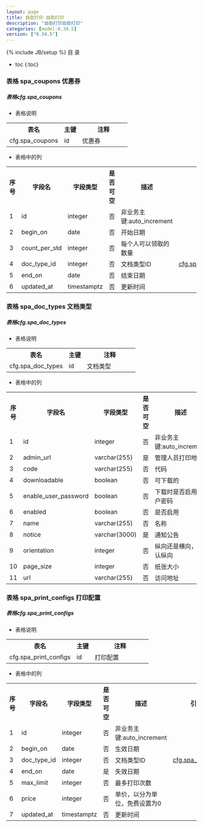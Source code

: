 ```yaml
---
layout: page
title: 自助打印 自助打印
description: "自助打印自助打印"
categories: [model-0.34.5]
version: ["0.34.5"]
---
```

{% include JB/setup %}
 目  录

* toc
{:toc}



### 表格 spa_coupons 优惠券
<div class="card card-info">
  <div class="card-header"><h5 id="table_cfg.spa_coupons">表格cfg.spa_coupons</h5></div>
  <div class="card-body">
<ul>
  <li>表格说明</li>
</ul>

<table class="table table-bordered table-striped table-condensed ">
<tr><th class="info_header">表名</th><th class="info_header">主键</th><th class="info_header" style="width:40%">注释</th>  </tr>
<tr><td>cfg.spa_coupons</td><td>id</td><td>优惠券</td>  </tr>
</table>
<ul>
  <li>表格中的列</li>
</ul>
<table class="table table-bordered table-striped table-condensed">
<tr><th class="info_header text-center">序号</th><th class="info_header">字段名</th><th class="info_header">字段类型</th><th class="info_header text-center">是否可空</th><th class="info_header">描述</th><th class="info_header">引用表</th>  </tr>
<tr><td class="text-center">1</td><td>id</td><td>integer</td><td class="text-center">否</td><td>非业务主键:auto_increment</td><td></td>  </tr>
<tr><td class="text-center">2</td><td>begin_on</td><td>date</td><td class="text-center">否</td><td>开始日期</td><td></td>  </tr>
<tr><td class="text-center">3</td><td>count_per_std</td><td>integer</td><td class="text-center">否</td><td>每个人可以领取的数量</td><td></td>  </tr>
<tr><td class="text-center">4</td><td>doc_type_id</td><td>integer</td><td class="text-center">否</td><td>文档类型ID</td><td>            <a href="/model/cfg/spa.config/all.html#表格-spa_doc_types-文档类型">cfg.spa_doc_types</a>
</td>  </tr>
<tr><td class="text-center">5</td><td>end_on</td><td>date</td><td class="text-center">否</td><td>结束日期</td><td></td>  </tr>
<tr><td class="text-center">6</td><td>updated_at</td><td>timestamptz</td><td class="text-center">否</td><td>更新时间</td><td></td>  </tr>
</table>


  </div>
</div>

### 表格 spa_doc_types 文档类型
<div class="card card-info">
  <div class="card-header"><h5 id="table_cfg.spa_doc_types">表格cfg.spa_doc_types</h5></div>
  <div class="card-body">
<ul>
  <li>表格说明</li>
</ul>

<table class="table table-bordered table-striped table-condensed ">
<tr><th class="info_header">表名</th><th class="info_header">主键</th><th class="info_header" style="width:40%">注释</th>  </tr>
<tr><td>cfg.spa_doc_types</td><td>id</td><td>文档类型</td>  </tr>
</table>
<ul>
  <li>表格中的列</li>
</ul>
<table class="table table-bordered table-striped table-condensed">
<tr><th class="info_header text-center">序号</th><th class="info_header">字段名</th><th class="info_header">字段类型</th><th class="info_header text-center">是否可空</th><th class="info_header">描述</th><th class="info_header">引用表</th>  </tr>
<tr><td class="text-center">1</td><td>id</td><td>integer</td><td class="text-center">否</td><td>非业务主键:auto_increment</td><td></td>  </tr>
<tr><td class="text-center">2</td><td>admin_url</td><td>varchar(255)</td><td class="text-center">是</td><td>管理人员打印地址</td><td></td>  </tr>
<tr><td class="text-center">3</td><td>code</td><td>varchar(255)</td><td class="text-center">否</td><td>代码</td><td></td>  </tr>
<tr><td class="text-center">4</td><td>downloadable</td><td>boolean</td><td class="text-center">否</td><td>可下载的</td><td></td>  </tr>
<tr><td class="text-center">5</td><td>enable_user_password</td><td>boolean</td><td class="text-center">否</td><td>下载时是否启用用户密码</td><td></td>  </tr>
<tr><td class="text-center">6</td><td>enabled</td><td>boolean</td><td class="text-center">否</td><td>是否启用</td><td></td>  </tr>
<tr><td class="text-center">7</td><td>name</td><td>varchar(255)</td><td class="text-center">否</td><td>名称</td><td></td>  </tr>
<tr><td class="text-center">8</td><td>notice</td><td>varchar(3000)</td><td class="text-center">是</td><td>通知公告</td><td></td>  </tr>
<tr><td class="text-center">9</td><td>orientation</td><td>integer</td><td class="text-center">否</td><td>纵向还是横向，默认纵向</td><td></td>  </tr>
<tr><td class="text-center">10</td><td>page_size</td><td>integer</td><td class="text-center">否</td><td>纸张大小</td><td></td>  </tr>
<tr><td class="text-center">11</td><td>url</td><td>varchar(255)</td><td class="text-center">否</td><td>访问地址</td><td></td>  </tr>
</table>


  </div>
</div>

### 表格 spa_print_configs 打印配置
<div class="card card-info">
  <div class="card-header"><h5 id="table_cfg.spa_print_configs">表格cfg.spa_print_configs</h5></div>
  <div class="card-body">
<ul>
  <li>表格说明</li>
</ul>

<table class="table table-bordered table-striped table-condensed ">
<tr><th class="info_header">表名</th><th class="info_header">主键</th><th class="info_header" style="width:40%">注释</th>  </tr>
<tr><td>cfg.spa_print_configs</td><td>id</td><td>打印配置</td>  </tr>
</table>
<ul>
  <li>表格中的列</li>
</ul>
<table class="table table-bordered table-striped table-condensed">
<tr><th class="info_header text-center">序号</th><th class="info_header">字段名</th><th class="info_header">字段类型</th><th class="info_header text-center">是否可空</th><th class="info_header">描述</th><th class="info_header">引用表</th>  </tr>
<tr><td class="text-center">1</td><td>id</td><td>integer</td><td class="text-center">否</td><td>非业务主键:auto_increment</td><td></td>  </tr>
<tr><td class="text-center">2</td><td>begin_on</td><td>date</td><td class="text-center">否</td><td>生效日期</td><td></td>  </tr>
<tr><td class="text-center">3</td><td>doc_type_id</td><td>integer</td><td class="text-center">否</td><td>文档类型ID</td><td>            <a href="/model/cfg/spa.config/all.html#表格-spa_doc_types-文档类型">cfg.spa_doc_types</a>
</td>  </tr>
<tr><td class="text-center">4</td><td>end_on</td><td>date</td><td class="text-center">是</td><td>失效日期</td><td></td>  </tr>
<tr><td class="text-center">5</td><td>max_limit</td><td>integer</td><td class="text-center">否</td><td>最多打印次数</td><td></td>  </tr>
<tr><td class="text-center">6</td><td>price</td><td>integer</td><td class="text-center">否</td><td>单价，以分为单位，免费设置为0</td><td></td>  </tr>
<tr><td class="text-center">7</td><td>updated_at</td><td>timestamptz</td><td class="text-center">否</td><td>更新时间</td><td></td>  </tr>
</table>


  </div>
</div>
